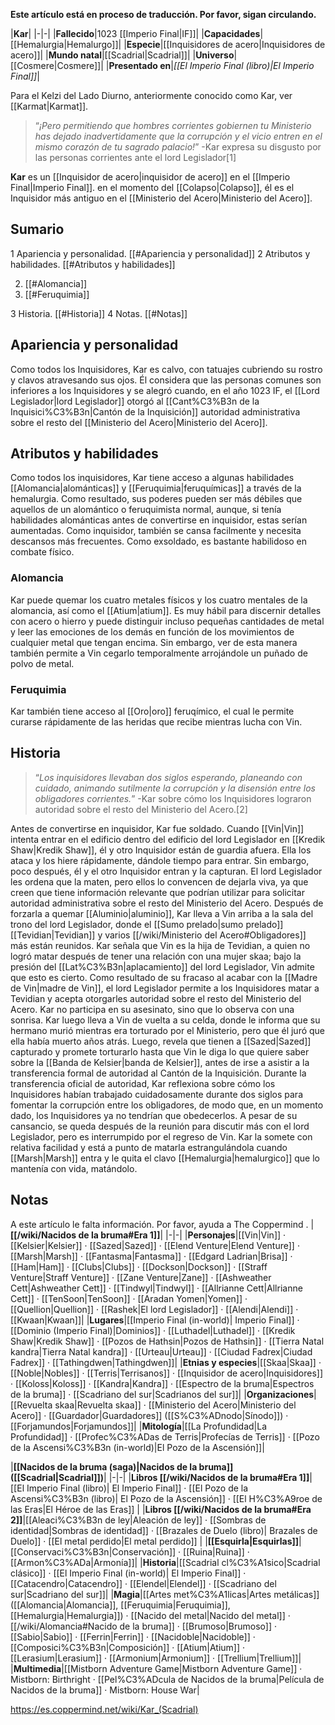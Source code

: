 **Este artículo está en proceso de traducción. Por favor, sigan circulando.**


|**Kar**|
|-|-|
|**Fallecido**|1023 [[Imperio Final\|IF]]|
|**Capacidades**|[[Hemalurgia\|Hemalurgo]]|
|**Especie**|[[Inquisidores de acero\|Inquisidores de acero]]|
|**Mundo natal**|[[Scadrial\|Scadrial]]|
|**Universo**|[[Cosmere\|Cosmere]]|
|**Presentado en**|*[[El Imperio Final (libro)\|El Imperio Final]]*|

Para el Kelzi del Lado Diurno, anteriormente conocido como Kar, ver [[Karmat\|Karmat]].
>“*¡Pero permitiendo que hombres corrientes gobiernen tu Ministerio has dejado inadvertidamente que la corrupción y el vicio entren en el mismo corazón de tu sagrado palacio!*”
\-Kar expresa su disgusto por las personas corrientes ante el lord Legislador[1]


**Kar** es un [[Inquisidor de acero\|inquisidor de acero]] en el [[Imperio Final\|Imperio Final]]. en el momento del [[Colapso\|Colapso]], él es el Inquisidor más antiguo en el [[Ministerio del Acero\|Ministerio del Acero]].

## Sumario

1 Apariencia y personalidad. [[#Apariencia y personalidad]] 
2 Atributos y habilidades. [[#Atributos y habilidades]] 

2. [[#Alomancia]] 
2. [[#Feruquimia]] 


3 Historia. [[#Historia]] 
4 Notas. [[#Notas]] 


## Apariencia y personalidad
Como todos los Inquisidores, Kar es calvo, con tatuajes cubriendo su rostro y clavos atravesando sus ojos.
Él considera que las personas comunes son inferiores a los Inquisidores y se alegró cuando, en el año 1023 IF, el [[Lord Legislador\|lord Legislador]] otorgó al [[Cant%C3%B3n de la Inquisici%C3%B3n\|Cantón de la Inquisición]] autoridad administrativa sobre el resto del [[Ministerio del Acero\|Ministerio del Acero]].

## Atributos y habilidades
Como todos los inquisidores, Kar tiene acceso a algunas habilidades [[Alomancia\|alománticas]] y [[Feruquimia\|feruquímicas]] a través de la hemalurgia. Como resultado, sus poderes pueden ser más débiles que aquellos de un alomántico o feruquimista normal, aunque, si tenía habilidades alománticas antes de convertirse en inquisidor, estas serían aumentadas. Como inquisidor, también se cansa facilmente y necesita descansos más frecuentes. Como exsoldado, es bastante habilidoso en combate físico.

### Alomancia
Kar puede quemar los cuatro metales físicos y los cuatro mentales de la alomancia, así como el [[Atium\|atium]]. Es muy hábil para discernir detalles con acero o hierro y puede distinguir incluso pequeñas cantidades de metal y leer las emociones de los demás en función de los movimientos de cualquier metal que tengan encima. Sin embargo, ver de esta manera también permite a Vin cegarlo temporalmente arrojándole un puñado de polvo de metal.

### Feruquimia
Kar también tiene acceso al [[Oro\|oro]] feruqímico, el cual le permite curarse rápidamente de las heridas que recibe mientras lucha con Vin.

## Historia
>“*Los inquisidores llevaban dos siglos esperando, planeando con cuidado, animando sutilmente la corrupción y la disensión entre los obligadores corrientes.*”
\-Kar sobre cómo los Inquisidores lograron autoridad sobre el resto del Ministerio del Acero.[2]


Antes de convertirse en inquisidor, Kar fue soldado.
Cuando [[Vin\|Vin]] intenta entrar en el edificio dentro del edificio del lord Legislador en [[Kredik Shaw\|Kredik Shaw]], él y otro Inquisidor están de guardia afuera. Ella los ataca y los hiere rápidamente, dándole tiempo para entrar. Sin embargo, poco después, él y el otro Inquisidor entran y la capturan. El lord Legislador les ordena que la maten, pero ellos lo convencen de dejarla viva, ya que creen que tiene información relevante que podrían utilizar para solicitar autoridad administrativa sobre el resto del Ministerio del Acero.
Después de forzarla a quemar [[Aluminio\|aluminio]], Kar lleva a Vin arriba a la sala del trono del lord Legislador, donde el [[Sumo prelado\|sumo prelado]] [[Tevidian\|Tevidian]] y varios [[/wiki/Ministerio del Acero#Obligadores]] más están reunidos. Kar señala que Vin es la hija de Tevidian, a quien no logró matar después de tener una relación con una mujer skaa; bajo la presión del [[Lat%C3%B3n\|aplacamiento]] del lord Legislador, Vin admite que esto es cierto. Como resultado de su fracaso al acabar con la [[Madre de Vin\|madre de Vin]], el lord Legislador permite a los Inquisidores matar a Tevidian y acepta otorgarles autoridad sobre el resto del Ministerio del Acero. Kar no participa en su asesinato, sino que lo observa con una sonrisa.
Kar luego lleva a Vin de vuelta a su celda, donde le informa que su hermano murió mientras era torturado por el Ministerio, pero que él juró que ella había muerto años atrás. Luego, revela que tienen a [[Sazed\|Sazed]] capturado y promete torturarlo hasta que Vin le diga lo que quiere saber sobre la [[Banda de Kelsier\|banda de Kelsier]], antes de irse a asistir a la transferencia formal de autoridad al Cantón de la Inquisición.
Durante la transferencia oficial de autoridad, Kar reflexiona sobre cómo los Inquisidores habían trabajado cuidadosamente durante dos siglos para fomentar la corrupción entre los obligadores, de modo que, en un momento dado, los Inquisidores ya no tendrían que obedecerlos. A pesar de su cansancio, se queda después de la reunión para discutir más con el lord Legislador, pero es interrumpido por el regreso de Vin. Kar la somete con relativa facilidad y está a punto de matarla estrangulándola cuando [[Marsh\|Marsh]] entra y le quita el clavo [[Hemalurgia\|hemalurgico]] que lo mantenía con vida, matándolo.

## Notas

A este artículo le falta información. Por favor, ayuda a The Coppermind .
|**[[/wiki/Nacidos de la bruma#Era 1]]**|
|-|-|
|**Personajes**|[[Vin\|Vin]] · [[Kelsier\|Kelsier]] · [[Sazed\|Sazed]] · [[Elend Venture\|Elend Venture]] · [[Marsh\|Marsh]] · [[Fantasma\|Fantasma]] · [[Edgard Ladrian\|Brisa]] · [[Ham\|Ham]] · [[Clubs\|Clubs]] · [[Dockson\|Dockson]] · [[Straff Venture\|Straff Venture]] · [[Zane Venture\|Zane]] · [[Ashweather Cett\|Ashweather Cett]] · [[Tindwyl\|Tindwyl]] · [[Allrianne Cett\|Allrianne Cett]] · [[TenSoon\|TenSoon]] · [[Aradan Yomen\|Yomen]] · [[Quellion\|Quellion]] · [[Rashek\|El lord Legislador]] · [[Alendi\|Alendi]] · [[Kwaan\|Kwaan]]|
|**Lugares**|[[Imperio Final (in-world)\| Imperio Final]] · [[Dominio (Imperio Final)\|Dominios]] · [[Luthadel\|Luthadel]] · [[Kredik Shaw\|Kredik Shaw]] · [[Pozos de Hathsin\|Pozos de Hathsin]] · [[Tierra Natal kandra\|Tierra Natal kandra]] · [[Urteau\|Urteau]] · [[Ciudad Fadrex\|Ciudad Fadrex]] · [[Tathingdwen\|Tathingdwen]]|
|**Etnias y especies**|[[Skaa\|Skaa]] · [[Noble\|Nobles]] · [[Terris\|Terrisanos]] · [[Inquisidor de acero\|Inquisidores]] · [[Koloss\|Koloss]] · [[Kandra\|Kandra]] · [[Espectro de la bruma\|Espectros de la bruma]] · [[Scadriano del sur\|Scadrianos del sur]]|
|**Organizaciones**|[[Revuelta skaa\|Revuelta skaa]] · [[Ministerio del Acero\|Ministerio del Acero]] · [[Guardador\|Guardadores]] ([[S%C3%ADnodo\|Sínodo]]) · [[Forjamundos\|Forjamundos]]|
|**Mitología**|[[La Profundidad\|La Profundidad]] · [[Profec%C3%ADas de Terris\|Profecías de Terris]] · [[Pozo de la Ascensi%C3%B3n (in-world)\|El Pozo de la Ascensión]]|

|**[[Nacidos de la bruma (saga)\|Nacidos de la bruma]] ([[Scadrial\|Scadrial]])**|
|-|-|
|**Libros [[/wiki/Nacidos de la bruma#Era 1]]**|[[El Imperio Final (libro)\| El Imperio Final]] · [[El Pozo de la Ascensi%C3%B3n (libro)\| El Pozo de la Ascensión]] · [[El H%C3%A9roe de las Eras\|El Héroe de las Eras]] |
|**Libros [[/wiki/Nacidos de la bruma#Era 2]]**|[[Aleaci%C3%B3n de ley\|Aleación de ley]] · [[Sombras de identidad\|Sombras de identidad]] · [[Brazales de Duelo (libro)\| Brazales de Duelo]] · [[El metal perdido\|El metal perdido]]  |
|**[[Esquirla\|Esquirlas]]**|[[Conservaci%C3%B3n\|Conservación]] · [[Ruina\|Ruina]] · [[Armon%C3%ADa\|Armonía]]|
|**Historia**|[[Scadrial cl%C3%A1sico\|Scadrial clásico]] · [[El Imperio Final (in-world)\| El Imperio Final]] · [[Catacendro\|Catacendro]] · [[Elendel\|Elendel]] · [[Scadriano del sur\|Scadriano del sur]]|
|**Magia**|[[Artes met%C3%A1licas\|Artes metálicas]] ([[Alomancia\|Alomancia]], [[Feruquimia\|Feruquimia]], [[Hemalurgia\|Hemalurgia]]) · [[Nacido del metal\|Nacido del metal]] · [[/wiki/Alomancia#Nacido de la bruma]] · [[Brumoso\|Brumoso]] · [[Sabio\|Sabio]] · [[Ferrin\|Ferrin]] · [[Nacidoble\|Nacidoble]] · [[Composici%C3%B3n\|Composición]] · [[Atium\|Atium]] · [[Lerasium\|Lerasium]] · [[Armonium\|Armonium]] · [[Trellium\|Trellium]]|
|**Multimedia**|[[Mistborn Adventure Game\|Mistborn Adventure Game‎‎]] · Mistborn: Birthright · [[Pel%C3%ADcula de Nacidos de la bruma\|Película de Nacidos de la bruma]] · Mistborn: House War|



https://es.coppermind.net/wiki/Kar_(Scadrial)